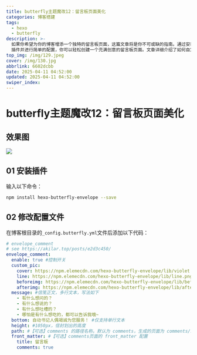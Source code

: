 ```yaml
---
title: butterfly主题魔改12：留言板页面美化
categories: 博客搭建
tags:
  - hexo
  - butterfly
description: >-
  如果你希望为你的博客增添一个独特的留言板页面，这篇文章将是你不可或缺的指南。通过安装  hexo-butterfly-envelope 
  插件并进行简单的配置，你可以轻松创建一个充满创意的留言板页面。文章详细介绍了如何自定义留言板的样式，包括信笺头部图片、信封样式以及提示信息等，让你的留言板成为访客互动的亮点。
top_img: /img/129.jpeg
cover: /img/130.jpg
abbrlink: 6602dcbb
date: 2025-04-11 04:52:00
updated: 2025-04-11 04:52:00
swiper_index:
---
```

# butterfly主题魔改12：留言板页面美化
## 效果图
![](https://kukual20250401-1351197034.cos.ap-guangzhou.myqcloud.com/blog/20250509161144415.gif?imageSlim)
## 01 安装插件
输入以下命令：
```bash
npm install hexo-butterfly-envelope --save
```
## 02 修改配置文件
在博客根目录的`_config.butterfly.yml`文件后添加以下代码：
```yaml
# envelope_comment
# see https://akilar.top/posts/e2d3c450/
envelope_comment:
  enable: true #控制开关
  custom_pic:      
    cover: https://npm.elemecdn.com/hexo-butterfly-envelope/lib/violet.jpg #信笺头部图片
    line: https://npm.elemecdn.com/hexo-butterfly-envelope/lib/line.png #信笺底部图片
    beforeimg: https://npm.elemecdn.com/hexo-butterfly-envelope/lib/before.png # 信封前半部分
    afterimg: https://npm.elemecdn.com/hexo-butterfly-envelope/lib/after.png # 信封后半部分
  message: #信笺正文，多行文本，写法如下
    - 有什么想问的？
    - 有什么想说的？
    - 有什么想吐槽的？
    - 哪怕是有什么想吃的，都可以告诉我哦~
  bottom: 自动书记人偶竭诚为您服务！ #仅支持单行文本
  height: #1050px，信封划出的高度
  path: #【可选】comments 的路径名称。默认为 comments，生成的页面为 comments/index.html
  front_matter: #【可选】comments页面的 front_matter 配置
    title: 留言板
    comments: true
```



